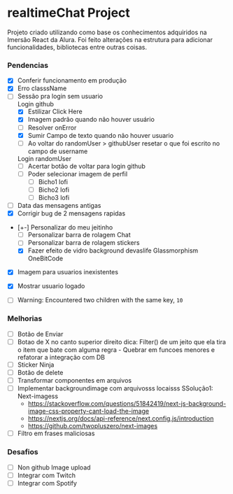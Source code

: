 # realtimeChat Project
Projeto criado utilizando como base os conhecimentos adquiridos na Imersão React da Alura.
Foi feito alterações na estrutura para adicionar funcionalidades, bibliotecas entre outras coisas.

### Pendencias
- [X] Conferir funcionamento em produção
- [X] Erro classsName 
- [ ] Sessão pra login sem usuario  
    Login github
    - [X] Estilizar Click Here
    - [X] Imagem padrão quando não houver usuário
    - [ ] Resolver onError
    - [X] Sumir Campo de texto quando não houver usuario
    - [ ] Ao voltar do randomUser > githubUser resetar o que foi escrito  no campo de username

    Login randomUser
    - [ ] Acertar botão de voltar para login github
    - [ ] Poder selecionar imagem de perfil
        - [ ] Bicho1 lofi
        - [ ] Bicho2 lofi
        - [ ] Bicho3 lofi

- [ ] Data das mensagens antigas
- [X] Corrigir bug de 2 mensagens rapidas
- [+-] Personalizar do meu jeitinho
    - [ ] Personalizar barra de rolagem Chat
    - [ ] Personalizar barra de rolagem stickers
    - [X] Fazer efeito de vidro background devaslife
        Glassmorphism OneBitCode
- [X] Imagem para usuarios inexistentes
- [X] Mostrar usuario logado
- [ ] Warning: Encountered two children with the same key, `10`


### Melhorias
- [ ]  Botão de Enviar
- [ ]  Botao de X no canto superior direito dica: Filter() de um jeito que ela tira o item que bate com alguma regra - Quebrar em funcoes menores e refatorar a integração com DB
- [ ] Sticker Ninja
- [ ] Botão de delete
- [ ] Transformar componentes em arquivos 
- [ ] Implementar backgroundimage com arquivosss locaisss
SSolução1: Next-imagess
    - https://stackoverflow.com/questions/51842419/next-js-background-image-css-property-cant-load-the-image
    - https://nextjs.org/docs/api-reference/next.config.js/introduction
    - https://github.com/twopluszero/next-images
- [ ] Filtro em frases maliciosas

### Desafios
- [ ] Non github Image upload
- [ ] Integrar com Twitch
- [ ] Integrar com Spotify 